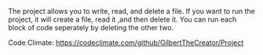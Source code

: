 The project allows you to write, read, and delete a file. If you want to run the project, it will create a file, read it ,and then delete it. You can run each block of code seperately by deleting the other two.

Code Climate: https://codeclimate.com/github/GilbertTheCreator/Project
